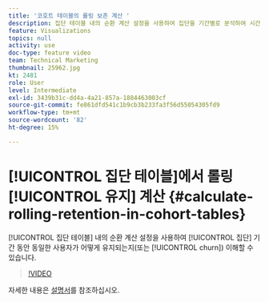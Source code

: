 ```yaml
---
title: '코호트 테이블의 롤링 보존 계산 '
description: 집단 테이블 내의 순환 계산 설정을 사용하여 집단을 기간별로 분석하여 시간에 따라 동일한 사용자가 어떻게 유지되는지를 이해할 수 있습니다.
feature: Visualizations
topics: null
activity: use
doc-type: feature video
team: Technical Marketing
thumbnail: 25962.jpg
kt: 2481
role: User
level: Intermediate
exl-id: 3439b31c-dd4a-4a21-857a-1884463003cf
source-git-commit: fe861dfd541c1b9cb3b233fa3f56d55054305fd9
workflow-type: tm+mt
source-wordcount: '82'
ht-degree: 15%

---
```


# [!UICONTROL 집단 테이블]에서 롤링 [!UICONTROL 유지] 계산 {#calculate-rolling-retention-in-cohort-tables}

[!UICONTROL 집단 테이블] 내의 순환 계산 설정을 사용하여 [!UICONTROL 집단] 기간 동안 동일한 사용자가 어떻게 유지되는지(또는 [!UICONTROL churn]) 이해할 수 있습니다.

>[!VIDEO](https://video.tv.adobe.com/v/25962/?quality=12)

자세한 내용은 [설명서](https://experienceleague.adobe.com/docs/analytics/analyze/analysis-workspace/visualizations/cohort-table/cohort-analysis.html?lang=en)를 참조하십시오.
